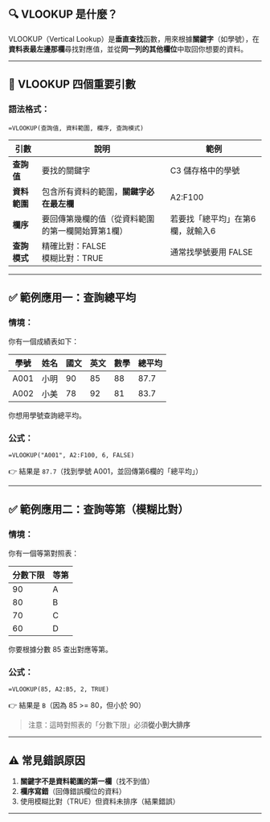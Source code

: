 ## 🔍 VLOOKUP 是什麼？

VLOOKUP（Vertical Lookup）是**垂直查找**函數，用來根據**關鍵字**（如學號），在**資料表最左邊那欄**尋找對應值，並從**同一列的其他欄位**中取回你想要的資料。

---

## 🧩 VLOOKUP 四個重要引數

### 語法格式：
```excel
=VLOOKUP(查詢值, 資料範圍, 欄序, 查詢模式)
```

| 引數 | 說明 | 範例 |
|------|------|------|
| **查詢值** | 要找的關鍵字 | C3 儲存格中的學號 |
| **資料範圍** | 包含所有資料的範圍，**關鍵字必在最左欄** | A2:F100 |
| **欄序** | 要回傳第幾欄的值（從資料範圍的第一欄開始算第1欄） | 若要找「總平均」在第6欄，就輸入6 |
| **查詢模式** | 精確比對：FALSE<br>模糊比對：TRUE | 通常找學號要用 FALSE |

---

## ✅ 範例應用一：查詢總平均

### 情境：
你有一個成績表如下：

| 學號 | 姓名 | 國文 | 英文 | 數學 | 總平均 |
|------|------|------|------|------|--------|
| A001 | 小明 | 90   | 85   | 88   | 87.7   |
| A002 | 小美 | 78   | 92   | 81   | 83.7   |

你想用學號查詢總平均。

### 公式：
```excel
=VLOOKUP("A001", A2:F100, 6, FALSE)
```

👉 結果是 `87.7`（找到學號 A001，並回傳第6欄的「總平均」）

---

## ✅ 範例應用二：查詢等第（模糊比對）

### 情境：
你有一個等第對照表：

| 分數下限 | 等第 |
|----------|------|
| 90       | A    |
| 80       | B    |
| 70       | C    |
| 60       | D    |

你要根據分數 85 查出對應等第。

### 公式：
```excel
=VLOOKUP(85, A2:B5, 2, TRUE)
```

👉 結果是 `B`（因為 85 >= 80，但小於 90）

> 注意：這時對照表的「分數下限」必須**從小到大排序**

---

## ⚠️ 常見錯誤原因

1. **關鍵字不是資料範圍的第一欄**（找不到值）
2. **欄序寫錯**（回傳錯誤欄位的資料）
3. 使用模糊比對（TRUE）但資料未排序（結果錯誤）

---